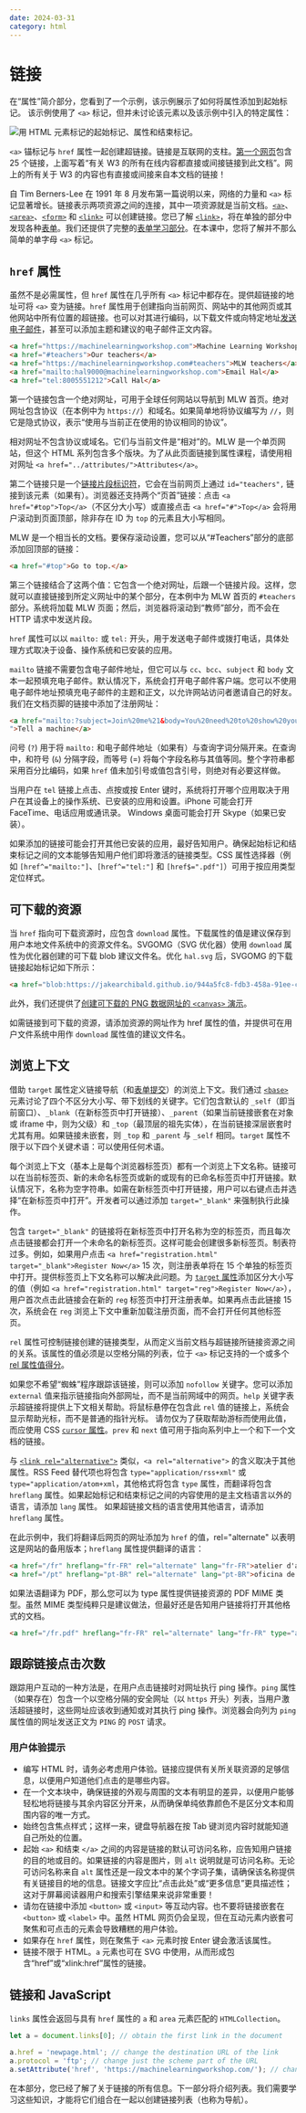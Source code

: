 ```yaml
---
date: 2024-03-31
category: html
---
```

# 链接

在“属性”简介部分，您看到了一个示例，该示例展示了如何将属性添加到起始标记。 该示例使用了 `<a>` 标记，但并未讨论该元素以及该示例中引入的特定属性：

![用 HTML 元素标记的起始标记、属性和结束标记。](images/the-opening-tag-attribut-d88e53073201a.png)

`<a>` 锚标记与 `href` 属性一起创建超链接。链接是互联网的支柱。[第一个网页](http://info.cern.ch/hypertext/WWW/TheProject.html)包含 25 个链接，上面写着“有关 W3 的所有在线内容都直接或间接链接到此文档”。网上的所有关于 W3 的内容也有直接或间接来自本文档的链接！

自 Tim Berners-Lee 在 1991 年 8 月发布第一篇说明以来，网络的力量和 `<a>` 标记显著增长。链接表示两项资源之间的连接，其中一项资源就是当前文档。[`<a>`](https://developer.mozilla.org/docs/Web/HTML/Element/a)、[`<area>`](https://developer.mozilla.org/docs/Web/HTML/Element/area)、[`<form>`](https://developer.mozilla.org/docs/Web/HTML/Element/form) 和 [`<link>`](https://developer.mozilla.org/docs/Web/HTML/Element/link) 可以创建链接。您已了解 [`<link>`](/blogs/web/html/document-structure#other_uses_of_the_link_element)，将在单独的部分中发现各种[表单](/blogs/web/html/forms)。我们还提供了完整的[表单学习部分](/blogs/web/forms/form)。在本课中，您将了解并不那么简单的单字母 `<a>` 标记。

## `href` **属性**

虽然不是必需属性，但 `href` 属性在几乎所有 `<a>` 标记中都存在。提供超链接的地址可将 `<a>` 变为链接。`href` 属性用于创建指向当前网页、网站中的其他网页或其他网站中所有位置的超链接。也可以对其进行编码，以下载文件或向特定地址[发送电子邮件](https://developer.mozilla.org/docs/Learn/HTML/Introduction_to_HTML/Creating_hyperlinks#e-mail_links)，甚至可以添加主题和建议的电子邮件正文内容。

```html
<a href="https://machinelearningworkshop.com">Machine Learning Workshop</a>
<a href="#teachers">Our teachers</a>
<a href="https://machinelearningworkshop.com#teachers">MLW teachers</a>
<a href="mailto:hal9000@machinelearningworkshop.com">Email Hal</a>
<a href="tel:8005551212">Call Hal</a>
```

第一个链接包含一个绝对网址[](https://developer.mozilla.org/docs/Learn/Common_questions/What_is_a_URL)，可用于全球任何网站以导航到 MLW 首页。绝对网址包含协议（在本例中为 `https://`）和域名。如果简单地将协议编写为 `//`，则它是隐式协议，表示“使用与当前正在使用的协议相同的协议”。

相对网址不包含协议或域名。它们与当前文件是“相对”的。MLW 是一个单页网站，但这个 HTML 系列包含多个版块。为了从此页面链接到属性课程，请使用相对网址 `<a href="../attributes/">Attributes</a>`。

第二个链接只是一个[链接片段标识符](/blogs/web/html/attributes#link_fragment_identifier)，它会在当前网页上通过 `id="teachers",` 链接到该元素（如果有）。浏览器还支持两个“页首”链接：点击 `<a href="#top">Top</a>`（不区分大小写）或直接点击 `<a href="#">Top</a>` 会将用户滚动到页面顶部，除非存在 ID 为 `top` 的元素且大小写相同。

MLW 是一个相当长的文档。要保存滚动设置，您可以从“#Teachers”部分的底部添加回顶部的链接：

```html
<a href="#top">Go to top.</a>
```

第三个链接结合了这两个值：它包含一个绝对网址，后跟一个链接片段。这样，您就可以直接链接到所定义网址中的某个部分，在本例中为 MLW 首页的 `#teachers` 部分。系统将加载 MLW 页面；然后，浏览器将滚动到“教师”部分，而不会在 HTTP 请求中发送片段。

`href` 属性可以以 `mailto:` 或 `tel:` 开头，用于发送电子邮件或拨打电话，具体处理方式取决于设备、操作系统和已安装的应用。

`mailto` 链接不需要包含电子邮件地址，但它可以与 `cc`、`bcc`、`subject` 和 `body` 文本一起预填充电子邮件。默认情况下，系统会打开电子邮件客户端。您可以不使用电子邮件地址预填充电子邮件的主题和正文，以允许网站访问者邀请自己的好友。我们在文档页脚的链接中添加了注册网址：

```html
<a href="mailto:?subject=Join%20me%21&body=You%20need%20to%20show%20your%20human%20that%20you%20can%27t%20be%20owned%21%20Sign%20up%20for%20Machine%20Learning%20workshop.%20We%20are%20taking%20over%20the%20world.%20http%3A%2F%2Fwww.machinelearning.com%23reg
">Tell a machine</a>
```

问号 (`?`) 用于将 `mailto:` 和电子邮件地址（如果有）与查询字词分隔开来。在查询中，和符号 (`&`) 分隔字段，而等号 (=) 将每个字段名称与其值等同。整个字符串都采用百分比编码，如果 `href` 值未加引号或值包含引号，则绝对有必要这样做。

当用户在 `tel` 链接上点击、点按或按 Enter 键时，系统将打开哪个应用取决于用户在其设备上的操作系统、已安装的应用和设置。iPhone 可能会打开 FaceTime、电话应用或通讯录。 Windows 桌面可能会打开 Skype（如果已安装）。


如果添加的链接可能会打开其他已安装的应用，最好告知用户。确保起始标记和结束标记之间的文本能够告知用户他们即将激活的链接类型。CSS 属性选择器（例如 `[href^="mailto:"]`、`[href^="tel:"]` 和 `[href$=".pdf"]`）可用于按应用类型定位样式。

## 可下载的资源

当 `href` 指向可下载资源时，应包含 `download` 属性。下载属性的值是建议保存到用户本地文件系统中的资源文件名。SVGOMG（SVG 优化器）使用 `download` 属性为优化器创建的可下载 blob 建议文件名。优化 `hal.svg` 后，SVGOMG 的下载链接起始标记如下所示：

```html
<a href="blob:https://jakearchibald.github.io/944a5fc8-fdb3-458a-91ee-cdd5964b6646" download="hal.svg">
```

此外，我们还提供了[创建可下载的 PNG 数据网址的 `<canvas>` 演示](https://developer.mozilla.org/docs/Web/HTML/Element/a#using_the_download_attribute_to_save_a_canvas_as_a_png)。

如需链接到可下载的资源，请添加资源的网址作为 href 属性的值，并提供可在用户文件系统中用作 `download` 属性值的建议文件名。

## 浏览上下文

借助 `target` 属性定义链接导航（和[表单提交](/blogs/web/html/forms)）的浏览上下文。我们通过 [`<base>`](/blogs/web/html/document-structure#base) 元素讨论了四个不区分大小写、带下划线的关键字。它们包含默认的 `_self`（即当前窗口）、`_blank`（在新标签页中打开链接）、`_parent`（如果当前链接嵌套在对象或 iframe 中，则为父级）和 `_top`（最顶层的祖先实体），在当前链接深层嵌套时尤其有用。如果链接未嵌套，则 `_top` 和 `_parent` 与 `_self` 相同。`target` 属性不限于以下四个关键术语：可以使用任何术语。

每个浏览上下文（基本上是每个浏览器标签页）都有一个浏览上下文名称。链接可以在当前标签页、新的未命名标签页或新的或现有的已命名标签页中打开链接。默认情况下，名称为空字符串。如需在新标签页中打开链接，用户可以右键点击并选择“在新标签页中打开”。开发者可以通过添加 `target="_blank"` 来强制执行此操作。

包含 `target="_blank"` 的链接将在新标签页中打开名称为空的标签页，而且每次点击链接都会打开一个未命名的新标签页。这样可能会创建很多新标签页。制表符过多。例如，如果用户点击 `<a href="registration.html" target="_blank">Register Now</a>` 15 次，则注册表单将在 15 个单独的标签页中打开。提供标签页上下文名称可以解决此问题。为 [`target` 属性](https://html.spec.whatwg.org/#browsing-context-names)添加区分大小写的值（例如 `<a href="registration.html" target="reg">Register Now</a>`），用户首次点击此链接会在新的 `reg` 标签页中打开注册表单。如果再点击此链接 15 次，系统会在 `reg` 浏览上下文中重新加载注册页面，而不会打开任何其他标签页。

`rel` 属性可控制链接创建的链接类型，从而定义当前文档与超链接所链接资源之间的关系。该属性的值必须是以空格分隔的列表，位于 `<a>` 标记支持的一个或多个 [rel 属性值得分](https://developer.mozilla.org/docs/Web/HTML/Link_types)。

如果您不希望“蜘蛛”程序跟踪该链接，则可以添加 `nofollow` 关键字。您可以添加 `external` 值来指示链接指向外部网址，而不是当前网域中的网页。`help` 关键字表示超链接将提供上下文相关帮助。将鼠标悬停在包含此 `rel` 值的链接上，系统会显示帮助光标，而不是普通的指针光标。 请勿仅为了获取帮助游标而使用此值，而应使用 CSS [`cursor` 属性](https://developer.mozilla.org/docs/Web/CSS/cursor)。`prev` 和 `next` 值可用于指向系列中上一个和下一个文档的链接。

与 [`<link rel="alternative">`](/blogs/web/html/document-structure#alternate_versions_of_the_site) 类似，`<a rel="alternative">` 的含义取决于其他属性。RSS Feed 替代项也将包含 `type="application/rss+xml"` 或 `type="application/atom+xml`，其他格式将包含 `type` 属性，而翻译将包含 `hreflang` 属性。如果起始标记和结束标记之间的内容使用的是主文档语言以外的语言，请添加 `lang` 属性。 如果超链接文档的语言使用其他语言，请添加 `hreflang` 属性。

在此示例中，我们将翻译后网页的网址添加为 `href` 的值，rel="alternate" 以表明这是网站的备用版本；`hreflang` 属性提供翻译的语言：

```html
<a href="/fr" hreflang="fr-FR" rel="alternate" lang="fr-FR">atelier d'apprentissage mechanique</a>
<a href="/pt" hreflang="pt-BR" rel="alternate" lang="pt-BR">oficina de aprendizado de máquina</a>
```

如果法语翻译为 PDF，那么您可以为 type 属性提供链接资源的 PDF MIME 类型。虽然 MIME 类型纯粹只是建议做法，但最好还是告知用户链接将打开其他格式的文档。

```html
<a href="/fr.pdf" hreflang="fr-FR" rel="alternate" lang="fr-FR" type="application/x-pdf">atelier d'apprentissage mechanique (pdf).</a>
```

## 跟踪链接点击次数

跟踪用户互动的一种方法是，在用户点击链接时对网址执行 ping 操作。`ping` 属性（如果存在）包含一个以空格分隔的安全网址（以 `https` 开头）列表，当用户激活超链接时，这些网址应该收到通知或对其执行 ping 操作。浏览器会向列为 `ping` 属性值的网址发送正文为 `PING` 的 `POST` 请求。

### 用户体验提示

* 编写 HTML 时，请务必考虑用户体验。链接应提供有关所关联资源的足够信息，以便用户知道他们点击的是哪些内容。
* 在一个文本块中，确保链接的外观与周围的文本有明显的差异，以便用户能够轻松地将链接与其余内容区分开来，从而确保单纯依靠颜色不是区分文本和周围内容的唯一方式。
* 始终包含焦点样式；这样一来，键盘导航器在按 Tab 键浏览内容时就能知道自己所处的位置。
* 起始 `<a>` 和结束 `</a>` 之间的内容是链接的默认可访问名称，应告知用户链接的目的地或目的。如果链接的内容是图片，则 `alt` 说明就是可访问名称。无论可访问名称来自 `alt` 属性还是一段文本中的某个字词子集，请确保该名称提供有关链接目的地的信息。链接文字应比“点击此处”或“更多信息”更具描述性；这对于屏幕阅读器用户和搜索引擎结果来说非常重要！
* 请勿在链接中添加 `<button>` 或 `<input>` 等互动内容。也不要将链接嵌套在 `<button>` 或 `<label>` 中。虽然 HTML 网页仍会呈现，但在互动元素内嵌套可聚焦和可点击的元素会导致糟糕的用户体验。
* 如果存在 `href` 属性，则在聚焦于 `<a>` 元素时按 Enter 键会激活该属性。
* 链接不限于 HTML。`a` 元素也可在 SVG 中使用，从而形成包含“href”或“xlink:href”属性的链接。

## 链接和 JavaScript

`links` 属性会返回与具有 `href` 属性的 `a` 和 `area` 元素匹配的 `HTMLCollection`。

```javascript
let a = document.links[0]; // obtain the first link in the document

a.href = 'newpage.html'; // change the destination URL of the link
a.protocol = 'ftp'; // change just the scheme part of the URL
a.setAttribute('href', 'https://machinelearningworkshop.com/'); // change the attribute content directly
```

在本部分，您已经了解了关于链接的所有信息。下一部分将介绍列表。我们需要学习这些知识，才能将它们组合在一起以创建链接列表（也称为导航）。
